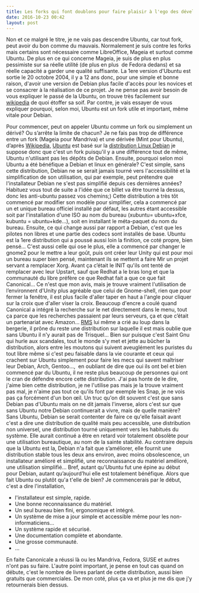 ```yaml
---
title: Les forks qui font doublons pour faire plaisir à l'ego des développeurs de distributions #3, le cas Ubuntu, un contre exemple
date: 2016-10-23 00:42
layout: post
---
```


Non et ce malgré le titre, je ne vais pas descendre Ubuntu, car tout
fork, peut avoir du bon comme du mauvais. Normalement je suis contre les
forks mais certains sont nécessaire comme LibreOffice, Mageia et surtout
comme Ubuntu. De plus en ce qui concerne Mageia, je suis de plus en plus
pessimiste sur sa réelle utilité (de plus en plus  de Fedora dedans) et
sa réelle capacité a garder une qualité suffisante. La 1ere version
d'Ubuntu est sortie le 20 octobre 2004, il y a 12 ans donc, pour une
simple et bonne raison, d'avoir une version de Debian plus facile
d'accès pour les novices et se consacrer à la réalisation de ce projet.
Je ne pense pas avoir besoin de vous expliquer le passé de la Ubuntu, on
trouve très facilement sur
[wikipedia](https://fr.wikipedia.org/wiki/Ubuntu) de quoi étoffer sa
soif. Par contre, je vais essayer de vous expliquer pourquoi, selon moi,
Ubuntu est un fork utile et important, même vitale pour Debian.  
<!--more-->  
Pour commencer, peut on appeler Ubuntu comme un fork ou simplement un
dérivé? Ou s’arrête la limite de chacun? Je ne fais pas trop de
différence entre un fork (Mageia pour Mandriva) et une dérivée (Mint
pour Ubuntu), d’après [Wikipedia,](https://fr.wikipedia.org/)
[Ubuntu](https://fr.wikipedia.org/wiki/Ubuntu) est basé sur la
[distribution Linux
Debian](https://fr.wikipedia.org/wiki/Distribution_Linux) je suppose
donc que c'est un fork puisqu'il y a une différence tout de même, Ubuntu
n'utilisant pas les dépôts de Debian. Ensuite, pourquoi selon moi Ubuntu
a été bénéfique a Debian et linux en générale? C'est simple, sans cette
distribution, Debian ne se serait jamais tourné vers l'accessibilité et
la simplification de son utilisation, qui par exemple, peut prétendre
que l'installateur Debian ne s'est pas simplifié depuis ces dernières
années? Habituez vous tout de suite a l'idée que ce billet va être
tourné la dessus, donc les anti-ubuntu passez vos chemins;) Cette
distribution a très tôt commencé par modifier son modèle pour
simplifier, cela a commencé par un et unique bureau officiel installé
par défaut, les autres étant accessible soit par l'installation d'une
ISO au nom du bureau (xubuntu= ubuntu+xfce, kubuntu = ubuntu+kde...),
soit en installant le méta-paquet du nom du bureau. Ensuite, ce qui
change aussi par rapport a Debian, c'est que les pilotes non libres et
une partie des codecs sont installés de base. Ubuntu est la 1ere
distribution qui a poussé aussi loin la finition, ce coté propre, bien
pensé... C'est aussi celle qui ose le plus, elle a commencé par changer
le gnome2 pour le mettre a leur goût, puis ont créer leur Unity qui est
pour moi un bureau super bien pensé, maintenant ils se mettent a faire
Mir un projet servant a remplacer Xorg. Avant ça c’était le INIT qu'ils
ont tenté de remplacer avec leur Upstart, sauf que Redhat a le bras long
et que la communauté du libre préfère ce que Redhat fait a que ce que
fait Canonical... Ce n'est que mon avis, mais je trouve vraiment
l'utilisation de l’environnent d'Unity plus agréable que celui de
Gnome-shell, rien que pour fermer la fenêtre, il est plus facile d'aller
taper en haut a l'angle pour cliquer sur la croix que d'aller viser la
croix. Beaucoup d'encre a coulé quand Canonical a intégré la recherche
sur le net directement dans le menu, tout ça parce que les recherches
passaient par leurs serveurs, ça et que c’était un partenariat avec
Amazon... [RMS](https://fr.wikipedia.org/wiki/Richard_Stallman) lui même
a crié au loup dans la bergerie, il prône du reste une distribution sur
laquelle il est mais oublie que sans Ubuntu il n'y aurait pas de
Trisquel... Bien sur puisque c'est Saint Gnu qui hurle aux scandales,
tout le monde s'y met et jette au bûcher la distribution, alors entre
les moutons qui suivent aveuglément les puristes du tout libre même si
c'est peu faisable dans la vie courante et ceux qui crachent sur Ubuntu
simplement pour faire les mecs qui savent maîtriser leur Debian, Arch,
Gentoo...,  en oubliant de dire que oui ils ont bel et bien commencé par
du Ubuntu, il ne reste plus beaucoup de personnes qui ont le cran de
défendre encore cette distribution. J'ai pas honte de le dire, j'aime
bien cette distribution, je ne l'utilise pas mais je la trouve vraiment
pas mal, je n'aime pas tout ce qu'ils font par exemple les Snap, je ne
vois pas ça forcément d'un bon œil. Un truc qu'on dit souvent c'est que
sans Debian pas d'Ubuntu mais on ne dit jamais l'inverse, alors c'est
sur que sans Ubuntu notre Debian continuerait a vivre, mais de quelle
manière? Sans Ubuntu, Debian se serait contenter de faire ce qu'elle
faisait avant c'est a dire une distribution de qualité mais peu
accessible, une distribution non universel, une distribution tourné
uniquement vers les habitués du système. Elle aurait continué a être en
retard voir totalement obsolète pour une utilisation bureautique, au nom
de la sainte stabilité. Au contraire depuis que la Ubuntu est la, Debian
n'a fait que s’améliorer, elle fournit une distribution stable tous les
deux ans environ, avec moins obsolescence, un installateur amélioré et
simplifié, une reconnaissance du matériel amélioré, une utilisation
simplifié... Bref, autant qu'Ubuntu fut une épine au début pour Debian,
autant qu’aujourd’hui elle est totalement bénéfique. Alors que fait
Ubuntu ou plutôt qu'a t'elle de bien? Je commencerais par le début,
c'est a dire l'installation,

-   l'installateur est simple, rapide.
-   Une bonne reconnaissance du matériel.
-   Un seul bureau bien fini, ergonomique et intégré.
-   Un système de mise a jour simple et accessible même pour
    les non-informaticiens...
-   Un système rapide et sécurisé.
-   Une documentation complète et abondante.
-   Une grosse communauté.
-   ...

En faite Canonicale a réussi là ou les Mandriva, Fedora, SUSE et autres
n'ont pas su faire. L'autre point important, je pense en tout cas quand
on débute, c'est le nombre de livres parlant de cette distribution,
aussi bien gratuits que commerciales. De mon coté, plus ça va et plus je
me dis que j'y retournerais bien dessus.
